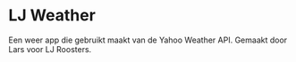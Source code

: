 LJ Weather
=========

Een weer app die gebruikt maakt van de Yahoo Weather API. Gemaakt door Lars voor LJ Roosters.
